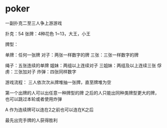 # poker
一副扑克二至三人争上游游戏

扑克：54 张牌：4种花色 1~13，大王，小王

牌型：

单牌：任何一张牌
对子：两张一样数字的牌
三张：三张一样数字的牌

绳子：五张连续的单牌
姐妹：两组以上连续对子
三姐妹：两组及以上连续三张
俘虏：三张加对子
炸弹：四张同样数字

游戏流程：
三人依次次从牌堆抽一张牌，直至牌堆为空

第一个出牌的人可以出任意一种牌型的牌
之后的人只能出同种类牌型更大的牌，也可以跳过本轮或者使用炸弹

A 作为连续牌可以连在2之前也可以连在K之后

最先出完手牌的人获得胜利
